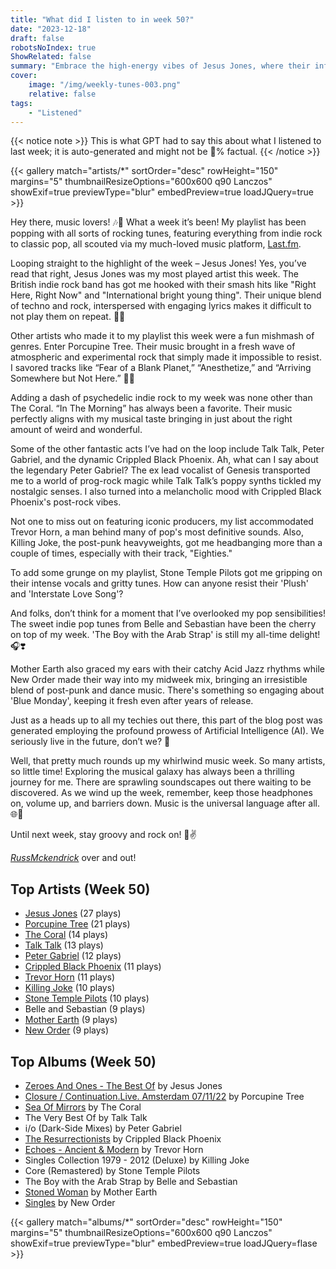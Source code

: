 ```yaml
---
title: "What did I listen to in week 50?"
date: "2023-12-18"
draft: false
robotsNoIndex: true
ShowRelated: false
summary: "Embrace the high-energy vibes of Jesus Jones, where their influential sound meets intense lyrical prowess!"
cover:
    image: "/img/weekly-tunes-003.png"
    relative: false
tags:
    - "Listened"
---
```


{{< notice note >}}
This is what GPT had to say this about what I listened to last week; it is auto-generated and might not be 💯% factual.
{{< /notice >}}

{{< gallery match="artists/*" sortOrder="desc" rowHeight="150" margins="5" thumbnailResizeOptions="600x600 q90 Lanczos" showExif=true previewType="blur" embedPreview=true loadJQuery=true >}}

Hey there, music lovers! 🎶🎸 What a week it’s been! My playlist has been popping with all sorts of rocking tunes, featuring everything from indie rock to classic pop, all scouted via my much-loved music platform, [Last.fm](https://www.last.fm/user/RussMckendrick). 

Looping straight to the highlight of the week – Jesus Jones! Yes, you’ve read that right, Jesus Jones was my most played artist this week. The British indie rock band has got me hooked with their smash hits like "Right Here, Right Now" and  "International bright young thing". Their unique blend of techno and rock, interspersed with engaging lyrics makes it difficult to not play them on repeat. 🎤🔁

Other artists who made it to my playlist this week were a fun mishmash of genres. Enter Porcupine Tree. Their music brought in a fresh wave of atmospheric and experimental rock that simply made it impossible to resist. I savored tracks like “Fear of a Blank Planet,” “Anesthetize,” and “Arriving Somewhere but Not Here.” 🎵🎸

Adding a dash of psychedelic indie rock to my week was none other than The Coral. “In The Morning” has always been a favorite. Their music perfectly aligns with my musical taste bringing in just about the right amount of weird and wonderful. 

Some of the other fantastic acts I’ve had on the loop include Talk Talk, Peter Gabriel, and the dynamic Crippled Black Phoenix. Ah, what can I say about the legendary Peter Gabriel? The ex lead vocalist of Genesis transported me to a world of prog-rock magic while Talk Talk’s poppy synths tickled my nostalgic senses. I also turned into a melancholic mood with Crippled Black Phoenix's post-rock vibes.

Not one to miss out on featuring iconic producers, my list accommodated Trevor Horn, a man behind many of pop's most definitive sounds. Also, Killing Joke, the post-punk heavyweights, got me headbanging more than a couple of times, especially with their track, "Eighties."

To add some grunge on my playlist, Stone Temple Pilots got me gripping on their intense vocals and gritty tunes. How can anyone resist their 'Plush' and 'Interstate Love Song'?

And folks, don’t think for a moment that I’ve overlooked my pop sensibilities! The sweet indie pop tunes from Belle and Sebastian have been the cherry on top of my week. 'The Boy with the Arab Strap' is still my all-time delight! 🎧❣️

Mother Earth also graced my ears with their catchy Acid Jazz rhythms while New Order made their way into my midweek mix, bringing an irresistible blend of post-punk and dance music. There's something so engaging about 'Blue Monday', keeping it fresh even after years of release.

Just as a heads up to all my techies out there, this part of the blog post was generated employing the profound prowess of Artificial Intelligence (AI). We seriously live in the future, don’t we? 🤖

Well, that pretty much rounds up my whirlwind music week. So many artists, so little time! Exploring the musical galaxy has always been a thrilling journey for me. There are sprawling soundscapes out there waiting to be discovered. As we wind up the week, remember, keep those headphones on, volume up, and barriers down. Music is the universal language after all. 🌐🎼

Until next week, stay groovy and rock on! 🤘✌️

[*RussMckendrick*](https://www.last.fm/user/RussMckendrick) over and out!

## Top Artists (Week 50)

- [Jesus Jones](https://www.mckendrick.rocks/artist/jesus-jones/) (27 plays)
- [Porcupine Tree](https://www.mckendrick.rocks/artist/porcupine-tree/) (21 plays)
- [The Coral](https://www.mckendrick.rocks/artist/the-coral/) (14 plays)
- [Talk Talk](https://www.mckendrick.rocks/artist/talk-talk/) (13 plays)
- [Peter Gabriel](https://www.mckendrick.rocks/artist/peter-gabriel/) (12 plays)
- [Crippled Black Phoenix](https://www.mckendrick.rocks/artist/crippled-black-phoenix/) (11 plays)
- [Trevor Horn](https://www.mckendrick.rocks/artist/trevor-horn/) (11 plays)
- [Killing Joke](https://www.mckendrick.rocks/artist/killing-joke/) (10 plays)
- [Stone Temple Pilots](https://www.mckendrick.rocks/artist/stone-temple-pilots/) (10 plays)
- Belle and Sebastian (9 plays)
- [Mother Earth](https://www.mckendrick.rocks/artist/mother-earth/) (9 plays)
- [New Order](https://www.mckendrick.rocks/artist/new-order/) (9 plays)


## Top Albums (Week 50)

- [Zeroes And Ones - The Best Of](https://www.mckendrick.rocks/albums/zeroes-and-ones-the-best-of-24975325/) by Jesus Jones
- [Closure / Continuation.Live. Amsterdam 07/11/22](https://www.mckendrick.rocks/albums/closure-continuation-live-amsterdam-07-11-22-29133415/) by Porcupine Tree
- [Sea Of Mirrors](https://www.mckendrick.rocks/albums/sea-of-mirrors-28205629/) by The Coral
- The Very Best Of by Talk Talk
- i/o (Dark-Side Mixes) by Peter Gabriel
- [The Resurrectionists](https://www.mckendrick.rocks/albums/the-resurrectionists-13562698/) by Crippled Black Phoenix
- [Echoes - Ancient & Modern](https://www.mckendrick.rocks/albums/echoes-ancient-modern-29085826/) by Trevor Horn
- Singles Collection 1979 - 2012 (Deluxe) by Killing Joke
- Core (Remastered) by Stone Temple Pilots
- The Boy with the Arab Strap by Belle and Sebastian
- [Stoned Woman](https://www.mckendrick.rocks/albums/stoned-woman-26514866/) by Mother Earth
- [Singles](https://www.mckendrick.rocks/albums/singles-9017905/) by New Order


{{< gallery match="albums/*" sortOrder="desc" rowHeight="150" margins="5" thumbnailResizeOptions="600x600 q90 Lanczos" showExif=true previewType="blur" embedPreview=true loadJQuery=flase >}}